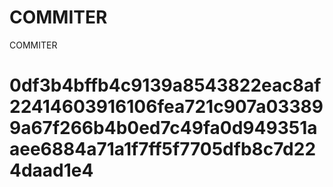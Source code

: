 # COMMITER
COMMITER






# 0df3b4bffb4c9139a8543822eac8af22414603916106fea721c907a033899a67f266b4b0ed7c49fa0d949351aaee6884a71a1f7ff5f7705dfb8c7d224daad1e4
